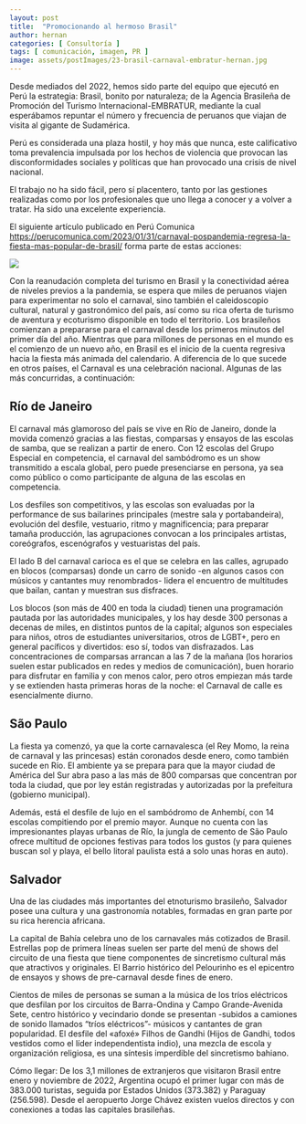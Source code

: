 ```yaml
---
layout: post
title:  "Promocionando al hermoso Brasil"
author: hernan
categories: [ Consultoría ]
tags: [ comunicación, imagen, PR ]
image: assets/postImages/23-brasil-carnaval-embratur-hernan.jpg
---
```

Desde mediados del 2022, hemos sido parte del equipo que ejecutó en Perú la estrategia: Brasil, bonito por naturaleza; de la Agencia Brasileña de Promoción del Turismo Internacional-EMBRATUR, mediante la cual esperábamos repuntar el número y frecuencia de peruanos que viajan de visita al gigante de Sudamérica.

Perú es considerada una plaza hostil, y hoy más que nunca, este calificativo toma prevalencia impulsada por los hechos de violencia que provocan las disconformidades sociales y políticas que han provocado una crisis de nivel nacional.

El trabajo no ha sido fácil, pero sí placentero, tanto por las gestiones realizadas como por los profesionales que uno llega a conocer y a volver a tratar. Ha sido una excelente experiencia. 

El siguiente artículo publicado en Perú Comunica <https://perucomunica.com/2023/01/31/carnaval-pospandemia-regresa-la-fiesta-mas-popular-de-brasil/> forma parte de estas acciones:

<img src="{{site.baseurl}}/assets/thumbnails/23-hernan-brasil.png"/>

Con la reanudación completa del turismo en Brasil y la conectividad aérea de niveles previos a la pandemia, se espera que miles de peruanos viajen para experimentar no solo el carnaval, sino también el caleidoscopio cultural, natural y gastronómico del país, así como su rica oferta de turismo de aventura y ecoturismo disponible en todo el territorio.
Los brasileños comienzan a prepararse para el carnaval desde los primeros minutos del primer día del año. Mientras que para millones de personas en el mundo es el comienzo de un nuevo año, en Brasil es el inicio de la cuenta regresiva hacia la fiesta más animada del calendario. A diferencia de lo que sucede en otros países, el Carnaval es una celebración nacional. Algunas de las más concurridas, a continuación:

## Río de Janeiro

El carnaval más glamoroso del país se vive en Río de Janeiro, donde la movida comenzó gracias a las fiestas, comparsas y ensayos de las escolas de samba, que se realizan a partir de enero. Con 12 escolas del Grupo Especial en competencia, el carnaval del sambódromo es un show transmitido a escala global, pero puede presenciarse en persona, ya sea como público o como participante de alguna de las escolas en competencia.

Los desfiles son competitivos, y las escolas son evaluadas por la performance de sus bailarines principales (mestre sala y portabandeira), evolución del desfile, vestuario, ritmo y magnificencia; para preparar tamaña producción, las agrupaciones convocan a los principales artistas, coreógrafos, escenógrafos y vestuaristas del país.

El lado B del carnaval carioca es el que se celebra en las calles, agrupado en blocos (comparsas) donde un carro de sonido -en algunos casos con músicos y cantantes muy renombrados- lidera el encuentro de multitudes que bailan, cantan y muestran sus disfraces.

Los blocos (son más de 400 en toda la ciudad) tienen una programación pautada por las autoridades municipales, y los hay desde 300 personas a decenas de miles, en distintos puntos de la capital; algunos son especiales para niños, otros de estudiantes universitarios, otros de LGBT+, pero en general pacíficos y divertidos: eso sí, todos van disfrazados. Las concentraciones de comparsas arrancan a las 7 de la mañana (los horarios suelen estar publicados en redes y medios de comunicación), buen horario para disfrutar en familia y con menos calor, pero otros empiezan más tarde y se extienden hasta primeras horas de la noche: el Carnaval de calle es esencialmente diurno.

## São Paulo

La fiesta ya comenzó, ya que la corte carnavalesca (el Rey Momo, la reina de carnaval y las princesas) están coronados desde enero, como también sucede en Río. El ambiente ya se prepara para que la mayor ciudad de América del Sur abra paso a las más de 800  comparsas que concentran por toda la ciudad, que por ley están registradas y autorizadas por la prefeitura (gobierno municipal).

Además, está el desfile de lujo en el sambódromo de Anhembí, con 14 escolas compitiendo por el premio mayor. Aunque no cuenta con las impresionantes playas urbanas de Río, la jungla de cemento de São Paulo ofrece multitud de opciones festivas para todos los gustos (y para quienes buscan sol y playa, el bello litoral paulista está a solo unas horas en auto).

## Salvador

Una de las ciudades más importantes del etnoturismo brasileño, Salvador posee una cultura y una gastronomía notables, formadas en gran parte por su rica herencia africana.

La capital de Bahía celebra uno de los carnavales más cotizados de Brasil. Estrellas pop de primera líneas suelen ser parte del menú de shows del circuito de una fiesta que tiene componentes de sincretismo cultural más que atractivos y originales. El Barrio histórico del Pelourinho es el epicentro de ensayos y shows de pre-carnaval desde fines de enero.

Cientos de miles de personas se suman a la música de los tríos eléctricos que desfilan por los circuitos de Barra-Ondina y Campo Grande-Avenida Sete, centro histórico y vecindario donde se presentan -subidos a camiones de sonido llamados “tríos eléctricos”- músicos y cantantes de gran popularidad. El desfile del «afoxé» Filhos de Gandhi (Hijos de Gandhi, todos vestidos como el líder independentista indio), una mezcla de escola y organización religiosa, es una síntesis imperdible del sincretismo bahiano.

Cómo llegar: De los 3,1 millones de extranjeros que visitaron Brasil entre enero y noviembre de 2022, Argentina ocupó el primer lugar con más de 383.000 turistas, seguida por Estados Unidos (373.382) y Paraguay (256.598). Desde el aeropuerto Jorge Chávez existen vuelos directos y con conexiones a todas las capitales brasileñas.
